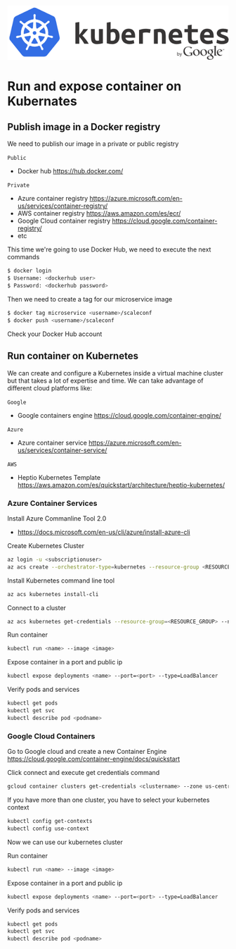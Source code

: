 ![scaleconf-deploying-microservices](kubernetes.png)


# Run and expose container on Kubernates

## Publish image in a Docker registry

We need to publish our image in a private or public registry

`Public`
* Docker hub https://hub.docker.com/

`Private`
* Azure container registry https://azure.microsoft.com/en-us/services/container-registry/
* AWS container registry https://aws.amazon.com/es/ecr/
* Google Cloud container registry https://cloud.google.com/container-registry/
* etc 

This time we're going to use Docker Hub, we need to execute the next commands

```sh
$ docker login
$ Username: <dockerhub user>
$ Password: <dockerhub password>
```

Then we need to create a tag for our microservice image

```sh
$ docker tag microservice <username>/scaleconf
$ docker push <username>/scaleconf
```
Check your Docker Hub account 


## Run container on Kubernetes

We can create and configure a Kubernetes inside a virtual machine cluster but that takes a lot of expertise and time. We can take advantage of different cloud platforms like:  

`Google`
* Google containers engine https://cloud.google.com/container-engine/ 

`Azure`
* Azure container service https://azure.microsoft.com/en-us/services/container-service/

`AWS`
* Heptio Kubernetes Template https://aws.amazon.com/es/quickstart/architecture/heptio-kubernetes/


### Azure Container Services

Install Azure Commanline Tool 2.0 
* https://docs.microsoft.com/en-us/cli/azure/install-azure-cli 

Create Kubernetes Cluster 
```sh
az login -u <subscriptionuser>
az acs create --orchestrator-type=kubernetes --resource-group <RESOURCE_GROUP> --name=<CLUSTER_NAME> --dns-prefix=<DNS_PREFIX>
```
Install Kubernetes command line tool
```sh
az acs kubernetes install-cli
```
Connect to a cluster 
```sh
az acs kubernetes get-credentials --resource-group=<RESOURCE_GROUP> --name=<CLUSTER_NAME>
```
Run container 
```sh
kubectl run <name> --image <image>
```
Expose container in a port and public ip  
```sh
kubectl expose deployments <name> --port=<port> --type=LoadBalancer
```
Verify pods and services  
```sh
kubectl get pods
kubectl get svc
kubectl describe pod <podname>
```

### Google Cloud Containers

Go to Google cloud and create a new Container Engine https://cloud.google.com/container-engine/docs/quickstart 

Click connect and execute get credentials command

```sh
gcloud container clusters get-credentials <clustername> --zone us-central1-a --project scaleconf-161302
```
If you have more than one cluster, you have to select your kubernetes context

```sh
kubectl config get-contexts
kubectl config use-context
```
Now we can use our kubernetes cluster

Run container 
```sh
kubectl run <name> --image <image>
```
Expose container in a port and public ip  
```sh
kubectl expose deployments <name> --port=<port> --type=LoadBalancer
```
Verify pods and services  
```sh
kubectl get pods
kubectl get svc
kubectl describe pod <podname>
```




